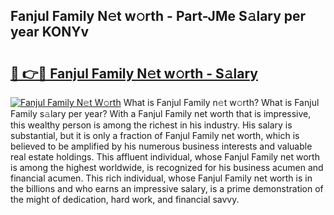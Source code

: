 ## Fanjul Family N𝚎t w𝚘rth - Part-JMe S𝚊lary per year KONYv

# <h2><a href="http://gc38y15.nevu.top/?p=Fanjul+Family">🔗 👉🔴 Fanjul Family N𝚎t w𝚘rth - S𝚊lary</a></h2>

[![Fanjul Family N𝚎t W𝚘rth](https://i.imgur.com/Oavwk0R.jpeg)](http://gc38y15.nevu.top/?p=Fanjul+Family)
What is Fanjul Family n𝚎t w𝚘rth? What is Fanjul Family s𝚊lary per year?
With a Fanjul Family net worth that is impressive, this wealthy person is among the richest in his industry. His salary is substantial, but it is only a fraction of Fanjul Family net worth, which is believed to be amplified by his numerous business interests and valuable real estate holdings. This affluent individual, whose Fanjul Family net worth is among the highest worldwide, is recognized for his business acumen and financial acumen. This rich individual, whose Fanjul Family net worth is in the billions and who earns an impressive salary, is a prime demonstration of the might of dedication, hard work, and financial savvy.
